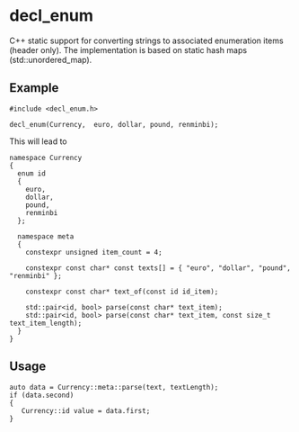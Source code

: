 # decl_enum
C++ static support for converting strings to associated enumeration items (header only).
The implementation is based on static hash maps (std::unordered_map).

## Example
```
#include <decl_enum.h>

decl_enum(Currency,  euro, dollar, pound, renminbi);
```
This will lead to
```
namespace Currency
{
  enum id
  {
    euro,
    dollar,
    pound,
    renminbi
  };

  namespace meta
  {
    constexpr unsigned item_count = 4;
    
    constexpr const char* const texts[] = { "euro", "dollar", "pound", "renminbi" };
    
    constexpr const char* text_of(const id id_item);
    
    std::pair<id, bool> parse(const char* text_item);
    std::pair<id, bool> parse(const char* text_item, const size_t text_item_length);
  }
}
 ```

## Usage
```
auto data = Currency::meta::parse(text, textLength);
if (data.second)
{
   Currency::id value = data.first;
}
```
